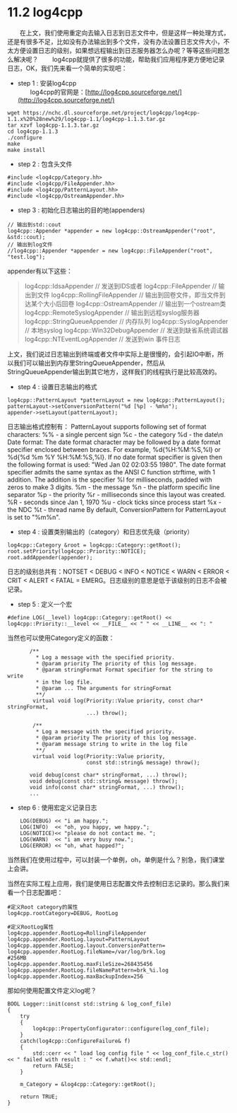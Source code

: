 # 11.2 log4cpp

&emsp;&emsp;在上文，我们使用重定向去输入日志到日志文件中，但是这样一种处理方式，还是有很多不足，比如没有办法输出到多个文件，没有办法设置日志文件大小，不太方便设置日志的级别，如果想远程输出到日志服务器怎么办呢？等等这些问题怎么解决呢？
&emsp;&emsp;log4cpp就提供了很多的功能，帮助我们应用程序更方便地记录日志，OK，我们先来看一个简单的实现吧：

* step 1 : 安装log4cpp  
&emsp;&emsp;log4cpp的官网是：[http://log4cpp.sourceforge.net/](http://log4cpp.sourceforge.net/)
```
wget https://nchc.dl.sourceforge.net/project/log4cpp/log4cpp-1.1.x%20%28new%29/log4cpp-1.1/log4cpp-1.1.3.tar.gz
tar xzvf log4cpp-1.1.3.tar.gz
cd log4cpp-1.1.3
./configure
make
make install
```

* step 2 : 包含头文件
```
#include <log4cpp/Category.hh>
#include <log4cpp/FileAppender.hh>
#include <log4cpp/PatternLayout.hh>
#include <log4cpp/OstreamAppender.hh>

```

* step 3 : 初始化日志输出的目的地(appenders)
```
// 输出到std::cout
log4cpp::Appender *appender = new log4cpp::OstreamAppender("root", &std::cout);
// 输出到log文件
//log4cpp::Appender *appender = new log4cpp::FileAppender("root", "test.log");

```

appender有以下这些：
  > log4cpp::IdsaAppender                          // 发送到IDS或者
     log4cpp::FileAppender                           // 输出到文件
	 log4cpp::RollingFileAppender                // 输出到回卷文件，即当文件到达某个大小后回卷
     log4cpp::OstreamAppender                   // 输出到一个ostream类
     log4cpp::RemoteSyslogAppender         // 输出到远程syslog服务器
     log4cpp::StringQueueAppender            // 内存队列
     log4cpp::SyslogAppender                      // 本地syslog
     log4cpp::Win32DebugAppender            // 发送到缺省系统调试器
     log4cpp::NTEventLogAppender             // 发送到win 事件日志

上文，我们说过日志输出到终端或者文件中实际上是很慢的，会引起IO中断，所以我们可以输出到内存里StringQueueAppender，然后从StringQueueAppender输出到其它地方，这样我们的线程执行是比较高效的。

* step 4 : 设置日志输出的格式
```
log4cpp::PatternLayout *patternLayout = new log4cpp::PatternLayout();
patternLayout->setConversionPattern("%d [%p] - %m%n");
appender->setLayout(patternLayout);

```
日志输出格式控制有：
PatternLayout supports following set of format characters:
%% - a single percent sign
%c - the category
%d - the date\n Date format: The date format character may be followed by a date format specifier enclosed between braces. For example, %d{%H:%M:%S,%l} or %d{%d %m %Y %H:%M:%S,%l}. If no date format specifier is given then the following format is used: "Wed Jan 02 02:03:55 1980". The date format specifier admits the same syntax as the ANSI C function strftime, with 1 addition. The addition is the specifier %l for milliseconds, padded with zeros to make 3 digits.
%m - the message
%n - the platform specific line separator
%p - the priority
%r - milliseconds since this layout was created.
%R - seconds since Jan 1, 1970
%u - clock ticks since process start
%x - the NDC
%t - thread name
By default, ConversionPattern for PatternLayout is set to "%m%n".

* step 4 : 设置类别输出的（category）和日志优先级（priority）
```
log4cpp::Category &root = log4cpp::Category::getRoot();
root.setPriority(log4cpp::Priority::NOTICE);
root.addAppender(appender);

```
日志的级别总共有：NOTSET < DEBUG < INFO < NOTICE < WARN < ERROR < CRIT < ALERT < FATAL = EMERG。日志级别的意思是低于该级别的日志不会被记录。

* step 5 : 定义一个宏
```
#define LOG(__level) log4cpp::Category::getRoot() << log4cpp::Priority::__level << __FILE__ << " " << __LINE__ << ": "
```
当然也可以使用Category定义的函数：
```
       /**
         * Log a message with the specified priority.
         * @param priority The priority of this log message.
         * @param stringFormat Format specifier for the string to write
         * in the log file.
         * @param ... The arguments for stringFormat
         **/
        virtual void log(Priority::Value priority, const char* stringFormat,
                         ...) throw();

        /**
         * Log a message with the specified priority.
         * @param priority The priority of this log message.
         * @param message string to write in the log file
         **/
        virtual void log(Priority::Value priority,
                         const std::string& message) throw();

       void debug(const char* stringFormat, ...) throw();
	   void debug(const std::string& message) throw();
	   void info(const char* stringFormat, ...) throw();
	   ...
```
* step 6 : 使用宏定义记录日志

```
    LOG(DEBUG) << "i am happy.";
    LOG(INFO)  << "oh, you happy, we happy.";
    LOG(NOTICE)<< "please do not contact me. ";
    LOG(WARN)  << "i am very busy now.";
    LOG(ERROR) << "oh, what happed?";

```
当然我们在使用过程中，可以封装一个单例，oh，单例是什么？别急，我们课堂上会讲。

当然在实际工程上应用，我们是使用日志配置文件去控制日志记录的。那么我们来看一个日志配置吧：
```
#定义Root category的属性
log4cpp.rootCategory=DEBUG, RootLog

#定义RootLog属性
log4cpp.appender.RootLog=RollingFileAppender
log4cpp.appender.RootLog.layout=PatternLayout
log4cpp.appender.RootLog.layout.ConversionPattern=
log4cpp.appender.RootLog.fileName=/var/log/brk.log
#256MB
log4cpp.appender.RootLog.maxFileSize=268435456
log4cpp.appender.RootLog.fileNamePattern=brk_%i.log
log4cpp.appender.RootLog.maxBackupIndex=256

```
那如何使用配置文件定义log呢？

```
BOOL Logger::init(const std::string & log_conf_file)
{
    try
    {
        log4cpp::PropertyConfigurator::configure(log_conf_file);
    }
    catch(log4cpp::ConfigureFailure& f)
    {
        std::cerr << " load log config file " << log_conf_file.c_str() << " failed with result : " << f.what()<< std::endl;
        return FALSE;
    }

    m_Category = &log4cpp::Category::getRoot();

    return TRUE;
}

```


